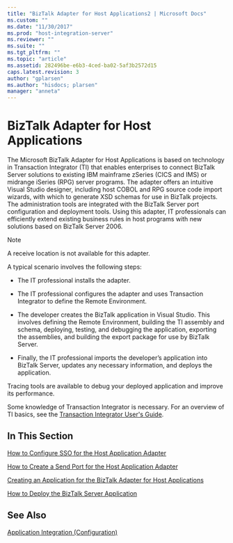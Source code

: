 ```yaml
---
title: "BizTalk Adapter for Host Applications2 | Microsoft Docs"
ms.custom: ""
ms.date: "11/30/2017"
ms.prod: "host-integration-server"
ms.reviewer: ""
ms.suite: ""
ms.tgt_pltfrm: ""
ms.topic: "article"
ms.assetid: 282496be-e6b3-4ced-ba02-5af3b2572d15
caps.latest.revision: 3
author: "gplarsen"
ms.author: "hisdocs; plarsen"
manager: "anneta"
---
```

# BizTalk Adapter for Host Applications
The Microsoft BizTalk Adapter for Host Applications is based on technology in Transaction Integrator (TI) that enables enterprises to connect BizTalk Server solutions to existing IBM mainframe zSeries (CICS and IMS) or midrange iSeries (RPG) server programs. The adapter offers an intuitive Visual Studio designer, including host COBOL and RPG source code import wizards, with which to generate XSD schemas for use in BizTalk projects. The administration tools are integrated with the BizTalk Server port configuration and deployment tools. Using this adapter, IT professionals can efficiently extend existing business rules in host programs with new solutions based on BizTalk Server 2006.  
  
> [!NOTE]
>  A receive location is not available for this adapter.  
  
 A typical scenario involves the following steps:  
  
-   The IT professional installs the adapter.  
  
-   The IT professional configures the adapter and uses Transaction Integrator to define the Remote Environment.  
  
-   The developer creates the BizTalk application in Visual Studio. This involves defining the Remote Environment, building the TI assembly and schema, deploying, testing, and debugging the application, exporting the assemblies, and building the export package for use by BizTalk Server.  
  
-   Finally, the IT professional imports the developer’s application into BizTalk Server, updates any necessary information, and deploys the application.  
  
 Tracing tools are available to debug your deployed application and improve its performance.  
  
 Some knowledge of Transaction Integrator is necessary. For an overview of TI basics, see the [Transaction Integrator User's Guide](../core/transaction-integrator-user-s-guide2.md).  
  
## In This Section  
 [How to Configure SSO for the Host Application Adapter](../core/how-to-configure-sso-for-the-host-application-adapter2.md)  
  
 [How to Create a Send Port for the Host Application Adapter](../core/how-to-create-a-send-port-for-the-host-application-adapter1.md)  
  
 [Creating an Application for the BizTalk Adapter for Host Applications](../core/creating-an-application-for-the-biztalk-adapter-for-host-applications2.md)  
  
 [How to Deploy the BizTalk Server Application](../core/how-to-deploy-the-biztalk-server-application2.md)  
  
## See Also  
 [Application Integration (Configuration)](../core/application-integration-configuration-2.md)